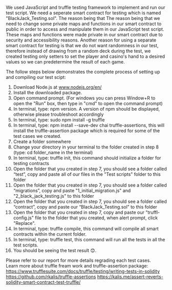 We used JavaScript and truffle testing framework to implement and run our test script. We need a seperate smart contract for testing which is named "BlackJack_Testing.sol". The reason being that The reason being that we need to change some private maps and functions in our smart contract to public in order to access and manipulate them in our JavaScript test script. These maps and functions were made private in our smart contract due to security and accessibility reasons. Another reason for using a separate smart contract for testing is that we do not want randomness in our test, therefore instead of drawing from a random deck during the test, we created testing only setters to set the player and casino's hand to a desired values so we can predetermine the result of each game. 

The follow steps below demonstrates the complete process of setting up and compiling our test scipt:

1. Download Node.js at www.nodejs.org/en/
2. Install the downloaded package.
3. Open command prompt. (For windows you can press Window+R to open the "Run" box, then type in "cmd" to open the command prompt)
4. In terminal, type: npm version. A version of npm should be displayed, otherwise please troubleshoot accordingly
5. In terminal, type: sudo npm install -g truffle
6. In terminal, type: npm install --save-dev chai truffle-assertions, this will install the truffle-assertion package which is required for some of the test cases we created.
7. Create a folder somewhere
8. Change your directory in your terminal to the folder created in step 8 (type: cd folder_name in the terminal)
9. In terminal, type: truffle init, this command should initialize a folder for testing contracts
10. Open the folder that you created in step 7, you should see a folder called “test”, copy and paste all of our files in the "Test scripts" folder to this folder
11. Open the folder that you created in step 7, you should see a folder called “migrations”, copy and paste "1_initial_migration.js" and "2_black_jack_testing.js" to this folder
12. Open the folder that you created in step 7, you should see a folder called “contract”, copy and paste our “BlackJack_Testing.sol” to this folder
13. Open the folder that you created in step 7, copy and paste our "truffl-config.js" file to the folder that you created, when alert prompt, click "Replace".
14. In terminal, type: truffle compile, this command will compile all smart contracts within the current folder.
15. In terminal, type: truffle test, this command will run all the tests in all the test scripts. 
16. You should be seeing the test result 😊.


Please refer to our report for more details regrading each test cases. <br />
Learn more about truffle fream work and truffle-assertion package:
https://www.trufflesuite.com/docs/truffle/testing/writing-tests-in-solidity
https://github.com/rkalis/truffle-assertions
https://kalis.me/assert-reverts-solidity-smart-contract-test-truffle/
